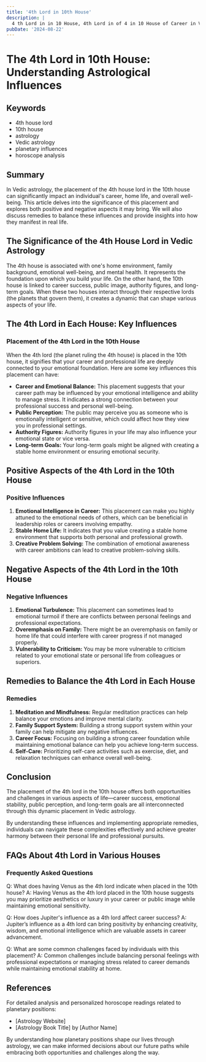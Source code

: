 ```yaml
---
title: '4th Lord in 10th House'
description: |
  4 th Lord in in 10 House, 4th Lord in of 4 in 10 House of Career in Vedic astrology
pubDate: '2024-08-22'
---
```


# The 4th Lord in 10th House: Understanding Astrological Influences

## Keywords
- 4th house lord
- 10th house
- astrology
- Vedic astrology
- planetary influences
- horoscope analysis

## Summary
In Vedic astrology, the placement of the 4th house lord in the 10th house can significantly impact an individual's career, home life, and overall well-being. This article delves into the significance of this placement and explores both positive and negative aspects it may bring. We will also discuss remedies to balance these influences and provide insights into how they manifest in real life.

## The Significance of the 4th House Lord in Vedic Astrology

The 4th house is associated with one's home environment, family background, emotional well-being, and mental health. It represents the foundation upon which you build your life. On the other hand, the 10th house is linked to career success, public image, authority figures, and long-term goals. When these two houses interact through their respective lords (the planets that govern them), it creates a dynamic that can shape various aspects of your life.

## The 4th Lord in Each House: Key Influences

### Placement of the 4th Lord in the 10th House

When the 4th lord (the planet ruling the 4th house) is placed in the 10th house, it signifies that your career and professional life are deeply connected to your emotional foundation. Here are some key influences this placement can have:

- **Career and Emotional Balance:** This placement suggests that your career path may be influenced by your emotional intelligence and ability to manage stress. It indicates a strong connection between your professional success and personal well-being.
- **Public Perception:** The public may perceive you as someone who is emotionally intelligent or sensitive, which could affect how they view you in professional settings.
- **Authority Figures:** Authority figures in your life may also influence your emotional state or vice versa.
- **Long-term Goals:** Your long-term goals might be aligned with creating a stable home environment or ensuring emotional security.

## Positive Aspects of the 4th Lord in the 10th House

### Positive Influences

1. **Emotional Intelligence in Career:** This placement can make you highly attuned to the emotional needs of others, which can be beneficial in leadership roles or careers involving empathy.
2. **Stable Home Life:** It indicates that you value creating a stable home environment that supports both personal and professional growth.
3. **Creative Problem Solving:** The combination of emotional awareness with career ambitions can lead to creative problem-solving skills.

## Negative Aspects of the 4th Lord in the 10th House

### Negative Influences

1. **Emotional Turbulence:** This placement can sometimes lead to emotional turmoil if there are conflicts between personal feelings and professional expectations.
2. **Overemphasis on Family:** There might be an overemphasis on family or home life that could interfere with career progress if not managed properly.
3. **Vulnerability to Criticism:** You may be more vulnerable to criticism related to your emotional state or personal life from colleagues or superiors.

## Remedies to Balance the 4th Lord in Each House

### Remedies

1. **Meditation and Mindfulness:** Regular meditation practices can help balance your emotions and improve mental clarity.
2. **Family Support System:** Building a strong support system within your family can help mitigate any negative influences.
3. **Career Focus:** Focusing on building a strong career foundation while maintaining emotional balance can help you achieve long-term success.
4. **Self-Care:** Prioritizing self-care activities such as exercise, diet, and relaxation techniques can enhance overall well-being.

## Conclusion

The placement of the 4th lord in the 10th house offers both opportunities and challenges in various aspects of life—career success, emotional stability, public perception, and long-term goals are all interconnected through this dynamic placement in Vedic astrology.

By understanding these influences and implementing appropriate remedies, individuals can navigate these complexities effectively and achieve greater harmony between their personal life and professional pursuits.

## FAQs About 4th Lord in Various Houses

### Frequently Asked Questions

Q: What does having Venus as the 4th lord indicate when placed in the 10th house?
A: Having Venus as the 4th lord placed in the 10th house suggests you may prioritize aesthetics or luxury in your career or public image while maintaining emotional sensitivity.

Q: How does Jupiter's influence as a 4th lord affect career success?
A: Jupiter’s influence as a 4th lord can bring positivity by enhancing creativity, wisdom, and emotional intelligence which are valuable assets in career advancement.

Q: What are some common challenges faced by individuals with this placement?
A: Common challenges include balancing personal feelings with professional expectations or managing stress related to career demands while maintaining emotional stability at home.

## References

For detailed analysis and personalized horoscope readings related to planetary positions:
- [Astrology Website]
- [Astrology Book Title] by [Author Name]

By understanding how planetary positions shape our lives through astrology, we can make informed decisions about our future paths while embracing both opportunities and challenges along the way.
